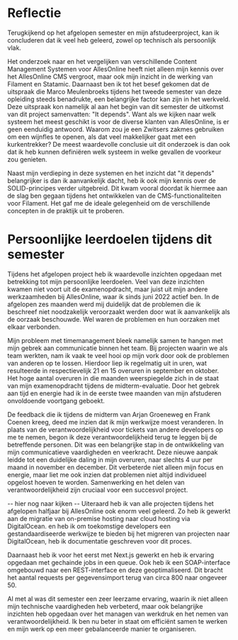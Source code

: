 # Reflectie

Terugkijkend op het afgelopen semester en mijn afstudeerproject, kan ik concluderen dat ik veel heb geleerd, zowel op technisch als persoonlijk vlak.

Het onderzoek naar en het vergelijken van verschillende Content Management Systemen voor AllesOnline heeft niet alleen mijn kennis over het AllesOnline CMS vergroot, maar ook mijn inzicht in de werking van Filament en Statamic. Daarnaast ben ik tot het besef gekomen dat de uitspraak die Marco Meulenbroeks tijdens het tweede semester van deze opleiding steeds benadrukte, een belangrijke factor kan zijn in het werkveld. Deze uitspraak kon namelijk al aan het begin van dit semester de uitkomst van dit project samenvatten: "It depends". Want als we kijken naar welk systeem het meest geschikt is voor de diverse klanten van AllesOnline, is er geen eenduidig antwoord. Waarom zou je een Zwitsers zakmes gebruiken om een wijnfles te openen, als dat veel makkelijker gaat met een kurkentrekker? De meest waardevolle conclusie uit dit onderzoek is dan ook dat ik heb kunnen definiëren welk systeem in welke gevallen de voorkeur zou genieten.

Naast mijn verdieping in deze systemen en het inzicht dat "it depends" belangrijker is dan ik aanvankelijk dacht, heb ik ook mijn kennis over de SOLID-principes verder uitgebreid. Dit kwam vooral doordat ik hiermee aan de slag ben gegaan tijdens het ontwikkelen van de CMS-functionaliteiten voor Filament. Het gaf me de ideale gelegenheid om de verschillende concepten in de praktijk uit te proberen.

# Persoonlijke leerdoelen tijdens dit semester
Tijdens het afgelopen project heb ik waardevolle inzichten opgedaan met betrekking tot mijn persoonlijke leerdoelen. Veel van deze inzichten kwamen niet voort uit de examenopdracht, maar juist uit mijn andere werkzaamheden bij AllesOnline, waar ik sinds juni 2022 actief ben. In de afgelopen zes maanden werd mij duidelijk dat de problemen die ik beschreef niet noodzakelijk veroorzaakt werden door wat ik aanvankelijk als de oorzaak beschouwde. Wel waren de problemen en hun oorzaken met elkaar verbonden.

Mijn probleem met timemanagement bleek namelijk samen te hangen met mijn gebrek aan communicatie binnen het team. Bij projecten waarin we als team werkten, nam ik vaak te veel hooi op mijn vork door ook de problemen van anderen op te lossen. Hierdoor liep ik regelmatig uit in uren, wat resulteerde in respectievelijk 21 en 15 overuren in september en oktober. Het hoge aantal overuren in die maanden weerspiegelde zich in de staat van mijn examenopdracht tijdens de midterm-evaluatie. Door het gebrek aan tijd en energie had ik in de eerste twee maanden van mijn afstuderen onvoldoende voortgang geboekt.

De feedback die ik tijdens de midterm van Arjan Groeneweg en Frank Coenen kreeg, deed me inzien dat ik mijn werkwijze moest veranderen. In plaats van de verantwoordelijkheid voor tickets van andere developers op me te nemen, begon ik deze verantwoordelijkheid terug te leggen bij de betreffende personen. Dit was een belangrijke stap in de ontwikkeling van mijn communicatieve vaardigheden en veerkracht. Deze nieuwe aanpak leidde tot een duidelijke daling in mijn overuren, naar slechts 4 uur per maand in november en december. Dit verbeterde niet alleen mijn focus en energie, maar liet me ook inzien dat problemen niet altijd individueel opgelost hoeven te worden. Samenwerking en het delen van verantwoordelijkheid zijn cruciaal voor een succesvol project.


-- hier nog naar kijken -- 
Uiteraard heb ik van alle projecten tijdens het afgelopen halfjaar bij AllesOnline ook enorm veel geleerd. Zo heb ik gewerkt aan de migratie van on-premise hosting naar cloud hosting via DigitalOcean. en heb ik om toekomstige developers een gestandaardiseerde werkwijze te bieden bij het migreren van projecten naar DigitalOcean, heb ik documentatie geschreven voor dit proces.

Daarnaast heb ik voor het eerst met Next.js gewerkt en heb ik ervaring opgedaan met gechainde jobs in een queue. Ook heb ik een SOAP-interface omgebouwd naar een REST-interface en deze geoptimaliseerd. Dit bracht het aantal requests per gegevensimport terug van circa 800 naar ongeveer 50.

Al met al was dit semester een zeer leerzame ervaring, waarin ik niet alleen mijn technische vaardigheden heb verbeterd, maar ook belangrijke inzichten heb opgedaan over het managen van werkdruk en het nemen van verantwoordelijkheid. Ik ben nu beter in staat om efficiënt samen te werken en mijn werk op een meer gebalanceerde manier te organiseren.